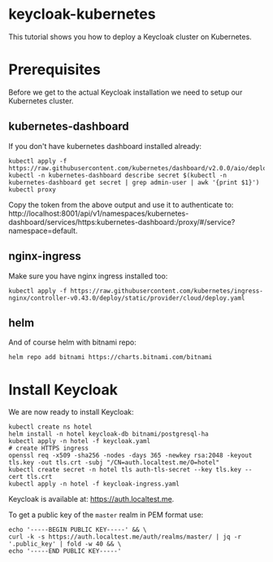 # keycloak-kubernetes

This tutorial shows you how to deploy a Keycloak cluster on Kubernetes.

# Prerequisites

Before we get to the actual Keycloak installation we need to setup our Kubernetes cluster.

## kubernetes-dashboard

If you don't have kubernetes dashboard installed already:

```
kubectl apply -f https://raw.githubusercontent.com/kubernetes/dashboard/v2.0.0/aio/deploy/recommended.yaml
kubectl -n kubernetes-dashboard describe secret $(kubectl -n kubernetes-dashboard get secret | grep admin-user | awk '{print $1}')
kubectl proxy
```

Copy the token from the above output and use it to authenticate to: http://localhost:8001/api/v1/namespaces/kubernetes-dashboard/services/https:kubernetes-dashboard:/proxy/#/service?namespace=default.

## nginx-ingress

Make sure you have nginx ingress installed too:

```
kubectl apply -f https://raw.githubusercontent.com/kubernetes/ingress-nginx/controller-v0.43.0/deploy/static/provider/cloud/deploy.yaml
```

## helm

And of course helm with bitnami repo:

```
helm repo add bitnami https://charts.bitnami.com/bitnami
```

# Install Keycloak

We are now ready to install Keycloak:

```
kubectl create ns hotel
helm install -n hotel keycloak-db bitnami/postgresql-ha
kubectl apply -n hotel -f keycloak.yaml
# create HTTPS ingress
openssl req -x509 -sha256 -nodes -days 365 -newkey rsa:2048 -keyout tls.key -out tls.crt -subj "/CN=auth.localtest.me/O=hotel"
kubectl create secret -n hotel tls auth-tls-secret --key tls.key --cert tls.crt
kubectl apply -n hotel -f keycloak-ingress.yaml
```

Keycloak is available at: https://auth.localtest.me.

To get a public key of the `master` realm in PEM format use:

```
echo '-----BEGIN PUBLIC KEY-----' && \
curl -k -s https://auth.localtest.me/auth/realms/master/ | jq -r '.public_key' | fold -w 40 && \
echo '-----END PUBLIC KEY-----'
```